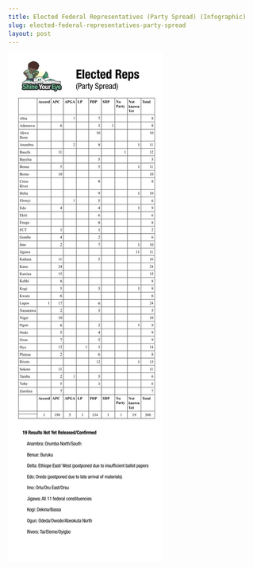 ```yaml
---
title: Elected Federal Representatives (Party Spread) (Infographic)
slug: elected-federal-representatives-party-spread
layout: post
---
```


![Elected Reps (Party Spread)](/media_root/file_archive/Elected_Reps_Party_Spread.jpg "Elected Federal Representatives (Party Spread)")
